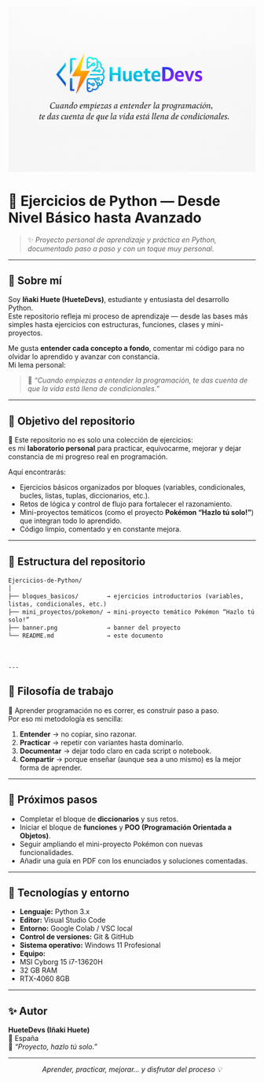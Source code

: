 <p align="center">
  <img src="banner.png" alt="HueteDevs banner" width="750" />
</p>

# 🐍 Ejercicios de Python — Desde Nivel Básico hasta Avanzado  

> ✨ *Proyecto personal de aprendizaje y práctica en Python, documentado paso a paso y con un toque muy personal.*  

---

## 👋 Sobre mí  

Soy **Iñaki Huete (HueteDevs)**, estudiante y entusiasta del desarrollo Python.  
Este repositorio refleja mi proceso de aprendizaje — desde las bases más simples hasta ejercicios con estructuras, funciones, clases y mini-proyectos.  

Me gusta **entender cada concepto a fondo**, comentar mi código para no olvidar lo aprendido y avanzar con constancia.  
Mi lema personal:  
> 💬 *“Cuando empiezas a entender la programación, te das cuenta de que la vida está llena de condicionales.”*

---

## 🎯 Objetivo del repositorio  

📘 Este repositorio no es solo una colección de ejercicios:  
es mi **laboratorio personal** para practicar, equivocarme, mejorar y dejar constancia de mi progreso real en programación.  

Aquí encontrarás:  
- Ejercicios básicos organizados por bloques (variables, condicionales, bucles, listas, tuplas, diccionarios, etc.).  
- Retos de lógica y control de flujo para fortalecer el razonamiento.  
- Mini-proyectos temáticos (como el proyecto **Pokémon “Hazlo tú solo!”**) que integran todo lo aprendido.  
- Código limpio, comentado y en constante mejora.  

---

## 📂 Estructura del repositorio  

```plaintext
Ejercicios-de-Python/
│
├── bloques_basicos/        → ejercicios introductorios (variables, listas, condicionales, etc.)
├── mini_proyectos/pokemon/ → mini-proyecto temático Pokémon “Hazlo tú solo!”
├── banner.png              → banner del proyecto
└── README.md               → este documento



---
```
## 🧩 Filosofía de trabajo  

🚀 Aprender programación no es correr, es construir paso a paso.  
Por eso mi metodología es sencilla:
1. **Entender** → no copiar, sino razonar.  
2. **Practicar** → repetir con variantes hasta dominarlo.  
3. **Documentar** → dejar todo claro en cada script o notebook.  
4. **Compartir** → porque enseñar (aunque sea a uno mismo) es la mejor forma de aprender.  

---

## 🌟 Próximos pasos  

- Completar el bloque de **diccionarios** y sus retos.  
- Iniciar el bloque de **funciones** y **POO (Programación Orientada a Objetos)**.  
- Seguir ampliando el mini-proyecto Pokémon con nuevas funcionalidades.  
- Añadir una guía en PDF con los enunciados y soluciones comentadas.

---

## 🧠 Tecnologías y entorno  

- **Lenguaje:** Python 3.x  
- **Editor:** Visual Studio Code  
- **Entorno:** Google Colab / VSC local  
- **Control de versiones:** Git & GitHub  
- **Sistema operativo:** Windows 11 Profesional
- **Equipo:**
- MSI Cyborg 15 i7-13620H
- 32 GB RAM
- RTX-4060 8GB

---

## ✨ Autor  

**HueteDevs (Iñaki Huete)**  
📍 España  
💬 *“Proyecto, hazlo tú solo.”*  

---

<p align="center">
  <em>Aprender, practicar, mejorar... y disfrutar del proceso 💡</em>
</p>
